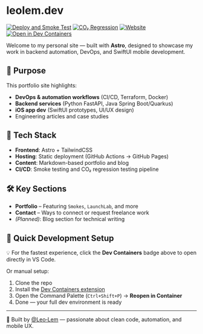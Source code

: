 # leolem.dev

[![Deploy and Smoke Test](https://github.com/leo-lem/leolem.dev/actions/workflows/main.yml/badge.svg)](https://github.com/leo-lem/leolem.dev/actions/workflows/main.yml)
[![CO₂ Regression](https://github.com/leo-lem/leolem.dev/actions/workflows/co2.yml/badge.svg)](https://github.com/leo-lem/leolem.dev/actions/workflows/co2.yml)
[![Website](https://img.shields.io/badge/live-leolem.dev-green?style=flat-square&logo=github)](https://leolem.dev)
[![Open in Dev Containers](https://img.shields.io/static/v1?label=Dev%20Containers&message=Open&color=blue)](https://vscode.dev/redirect?url=vscode://ms-vscode-remote.remote-containers/cloneInVolume?url=https://github.com/leo-lem/leolem.dev.git)

Welcome to my personal site — built with **Astro**, designed to showcase my work in backend automation, DevOps, and SwiftUI mobile development.

## 🎯 Purpose

This portfolio site highlights:

- **DevOps & automation workflows** (CI/CD, Terraform, Docker)
- **Backend services** (Python FastAPI, Java Spring Boot/Quarkus)
- **iOS app dev** (SwiftUI prototypes, UI/UX design)
- Engineering articles and case studies

## 🧱 Tech Stack

- **Frontend**: Astro + TailwindCSS  
- **Hosting**: Static deployment (GitHub Actions → GitHub Pages)  
- **Content**: Markdown-based portfolio and blog  
- **CI/CD**: Smoke testing and CO₂ regression testing pipeline  

## 🛠 Key Sections

- **Portfolio** – Featuring `Smokes`, `LaunchLab`, and more  
- **Contact** – Ways to connect or request freelance work  
- *(Planned)*: Blog section for technical writing  

## 🚀 Quick Development Setup

💡 For the fastest experience, click the **Dev Containers** badge above to open directly in VS Code.

Or manual setup:

1. Clone the repo  
2. Install the [Dev Containers extension](https://marketplace.visualstudio.com/items?itemName=ms-vscode-remote.remote-containers)  
3. Open the Command Palette (`Ctrl+Shift+P`) → **Reopen in Container**  
4. Done — your full dev environment is ready

---

👤 Built by [@Leo‑Lem](https://github.com/leo-lem) — passionate about clean code, automation, and mobile UX.
